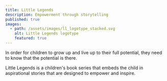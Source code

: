 ```yaml
---
title: Little Legends
description: Empowerment through storytelling
published: true
images:
  - path: /assets/images/ll_logotype_stacked.svg
    alt: Little Legends logotype
    featured: true
---
```


In order for children to grow up and live up to their full potential, they need to know that the potential is there.

Little Legends is a children's book series that embeds the child in aspirational stories that are designed to empower and inspire.